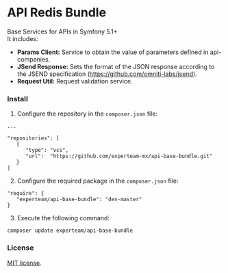 API Redis Bundle
=

Base Services for APIs in Symfony 5.1+ <br>
It includes:
- <b>Params Client:</b> Service to obtain the value of parameters defined in api-companies.
- <b>JSend Response:</b> Sets the format of the JSON response according to the JSEND specification (https://github.com/omniti-labs/jsend).
- <b>Request Util:</b> Request validation service.

### Install

1. Configure the repository in the `composer.json` file: <br>
```
...

"repositories": [
   {
      "type": "vcs",
      "url":  "https://github.com/experteam-mx/api-base-bundle.git"
   }
]  
```

2. Configure the required package in the `composer.json` file: <br>
```
"require": {
   "experteam/api-base-bundle": "dev-master"
}
```

3. Execute the following command: <br>
```
composer update experteam/api-base-bundle
```

### License
[MIT license](https://opensource.org/licenses/MIT).
